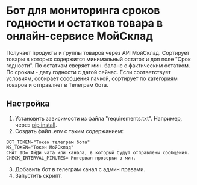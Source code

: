 # Бот для мониторинга сроков годности и остатков товара в онлайн-сервисе МойСклад
Получает продукты и группы товаров через API МойСклад. Сортирует товары в которых содержится минимальный остаток и доп поле "Срок годности".
По остаткам сверяет мин. баланс с фактическим остатком. По срокам - дату годности с датой сейчас.
Если соответствует условиям, собирает сообщения пачкой, сортирует по категориям товаров и отправляет в Телеграм бота.
## Настройка
1. Установить зависимости из файла "requirements.txt". Например, через [pip install](https://re-py-course.vercel.app/python/pip).
2. Создать файл .env с таким содержанием:
```
BOT_TOKEN="Токен телеграм бота"
MS_TOKEN="Токен МойСклад"
CHAT_ID= АйДи чата или канала, в который будут отправлены сообщения.
CHECK_INTERVAL_MINUTES= Интервал проверки в мин.
```
3. Добавить бот в телеграм канал с админ правами.
4. Запустить скрипт.
